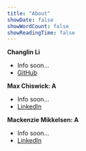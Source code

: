 ```yaml
---
title: "About"
showDate: false
showWordCount: false
showReadingTime: false
---
```

**Changlin Li**

 - Info soon...
 - [GitHub](https://github.com/changlinli/)

**Max Chiswick: A**

 - Info soon...
 - [LinkedIn](https://linkedin.com/in/maxchiswick)

**Mackenzie Mikkelsen: A**

 - Info soon...
 - [LinkedIn](https://www.linkedin.com/in/mackenziemikkelsen/)